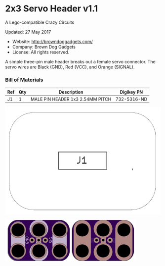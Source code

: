 <!--- start title --->
# 2x3 Servo Header v1.1
A Lego-compatible Crazy Circuits

Updated: 27 May 2017
- Website: http://browndoggadgets.com/
- Company: Brown Dog Gadgets
- License: All rights reserved.

<!--- end title --->
A simple three-pin male header breaks out a female servo connector. The servo wires are Black (GND), Red (VCC), and Orange (SIGNAL).

<!--- bom start --->
### Bill of Materials

|Ref|Qty|Description|Digikey PN|
|---|---|-----------|------|
|J1|1|MALE PIN HEADER 1x3 2.54MM PITCH|732-5316-ND|


<!--- bom end --->
![Assembly Diagram](assembly.png)

![Gerber Preview](preview.png)

